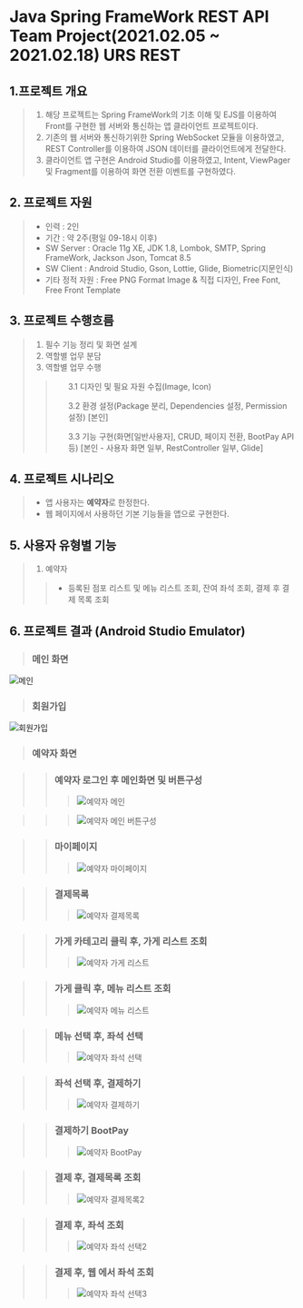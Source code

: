 # Java Spring FrameWork REST API Team Project(2021.02.05 ~ 2021.02.18) URS REST

## 1.프로젝트 개요

>1. 해당 프로젝트는 Spring FrameWork의 기초 이해 및 EJS를 이용하여 Front를 구현한 웹 서버와 통신하는 앱 클라이언트 프로젝트이다.<br>
>2. 기존의 웹 서버와 통신하기위한 Spring WebSocket 모듈을 이용하였고, REST Controller를 이용하여 JSON 데이터를 클라이언트에게 전달한다.<br>
>3. 클라이언트 앱 구현은 Android Studio를 이용하였고, Intent, ViewPager 및 Fragment를 이용하여 화면 전환 이벤트를 구현하였다.<br>

## 2. 프로젝트 자원

>+ 인력 : 2인
>+ 기간 : 약 2주(평일 09-18시 이후)
>+ SW Server : Oracle 11g XE, JDK 1.8, Lombok, SMTP, Spring FrameWork, Jackson Json, Tomcat 8.5 
>+ SW Client : Android Studio, Gson, Lottie, Glide, Biometric(지문인식)
>+ 기타 정적 자원 : Free PNG Format Image & 직접 디자인, Free Font, Free Front Template

## 3. 프로젝트 수행흐름

>1. 필수 기능 정리 및 화면 설계
>2. 역할별 업무 분담
>3. 역할별 업무 수행
>><ol> 3.1 디자인 및 필요 자원 수집(Image, Icon) </ol>
>><ol> 3.2 환경 설정(Package 분리, Dependencies 설정, Permission 설정) [본인] </ol>
>><ol> 3.3 기능 구현(화면[일반사용자], CRUD, 페이지 전환, BootPay API 등) [본인 - 사용자 화면 일부, RestController 일부, Glide] </ol>

## 4. 프로젝트 시나리오

>+ 앱 사용자는 **예약자**로 한정한다.
>+ 웹 페이지에서 사용하던 기본 기능들을 앱으로 구현한다.

## 5. 사용자 유형별 기능

>1. 예약자
>>+ 등록된 점포 리스트 및 메뉴 리스트 조회, 잔여 좌석 조회, 결제 후 결제 목록 조회
 
## 6. 프로젝트 결과 (Android Studio Emulator)
>### 메인 화면

![메인](./mdImages/main.png)

>### 회원가입

![회원가입](./mdImages/signup.png)

>### 예약자 화면

>> ### 예약자 로그인 후 메인화면 및 버튼구성
>>> ![예약자 메인](./mdImages/m_main.png)

>>> ![예약자 메인 버튼구성](./mdImages/m_mainButton.png)

>> ### 마이페이지
>>> ![예약자 마이페이지](./mdImages/m_mypage.png)

>> ### 결제목록
>>> ![예약자 결제목록](./mdImages/m_paymentList.png)

>> ### 가게 카테고리 클릭 후, 가게 리스트 조회
>>> ![예약자 가게 리스트](./mdImages/m_chinessStoreList.png)

>> ### 가게 클릭 후, 메뉴 리스트 조회
>>> ![예약자 메뉴 리스트](./mdImages/m_menuList.png)

>> ### 메뉴 선택 후, 좌석 선택
>>> ![예약자 좌석 선택](./mdImages/m_tableMap.png)

>> ### 좌석 선택 후, 결제하기 
>>> ![예약자 결제하기](./mdImages/m_finalPayment.png)

>> ### 결제하기 BootPay 
>>> ![예약자 BootPay](./mdImages/m_bootpay.png)

>> ### 결제 후, 결제목록 조회
>>> ![예약자 결제목록2](./mdImages/m_paymentList_2.png)

>> ### 결제 후, 좌석 조회
>>> ![예약자 좌석 선택2](./mdImages/m_tableMap2.png)

>> ### 결제 후, 웹 에서 좌석 조회
>>> ![예약자 좌석 선택3](./mdImages/m_tableMap3.png)



